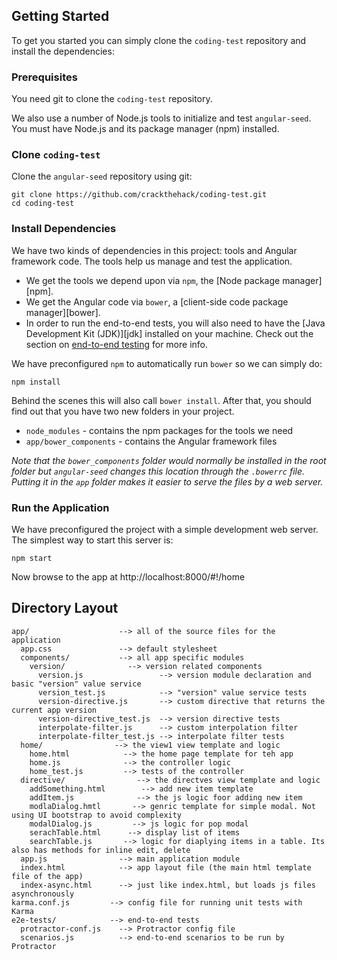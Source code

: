 ## Getting Started

To get you started you can simply clone the `coding-test` repository and install the dependencies:

### Prerequisites

You need git to clone the `coding-test` repository. 

We also use a number of Node.js tools to initialize and test `angular-seed`. You must have Node.js
and its package manager (npm) installed. 

### Clone `coding-test`

Clone the `angular-seed` repository using git:

```
git clone https://github.com/crackthehack/coding-test.git
cd coding-test
```
### Install Dependencies

We have two kinds of dependencies in this project: tools and Angular framework code. The tools help
us manage and test the application.

* We get the tools we depend upon via `npm`, the [Node package manager][npm].
* We get the Angular code via `bower`, a [client-side code package manager][bower].
* In order to run the end-to-end tests, you will also need to have the
  [Java Development Kit (JDK)][jdk] installed on your machine. Check out the section on
  [end-to-end testing](#e2e-testing) for more info.

We have preconfigured `npm` to automatically run `bower` so we can simply do:

```
npm install
```

Behind the scenes this will also call `bower install`. After that, you should find out that you have
two new folders in your project.

* `node_modules` - contains the npm packages for the tools we need
* `app/bower_components` - contains the Angular framework files

*Note that the `bower_components` folder would normally be installed in the root folder but
`angular-seed` changes this location through the `.bowerrc` file. Putting it in the `app` folder
makes it easier to serve the files by a web server.*

### Run the Application

We have preconfigured the project with a simple development web server. The simplest way to start
this server is:

```
npm start
```

Now browse to the app at http://localhost:8000/#!/home


## Directory Layout

```
app/                    --> all of the source files for the application
  app.css               --> default stylesheet
  components/           --> all app specific modules
    version/              --> version related components
      version.js                 --> version module declaration and basic "version" value service
      version_test.js            --> "version" value service tests
      version-directive.js       --> custom directive that returns the current app version
      version-directive_test.js  --> version directive tests
      interpolate-filter.js      --> custom interpolation filter
      interpolate-filter_test.js --> interpolate filter tests
  home/                --> the view1 view template and logic
    home.html            --> the home page template for teh app
    home.js              --> the controller logic
    home_test.js         --> tests of the controller
  directive/                --> the directves view template and logic
    addSomething.html        --> add new item template
    addItem.js              --> the js logic foor adding new item
    modlaDialog.hmtl       --> genric template for simple modal. Not using UI bootstrap to avoid complexity
    modalDialog.js         --> js logic for pop modal
    serachTable.html      --> display list of items
    searchTable.js       --> logic for diaplying items in a table. Its also has methods for inline edit, delete
  app.js                --> main application module
  index.html            --> app layout file (the main html template file of the app)
  index-async.html      --> just like index.html, but loads js files asynchronously
karma.conf.js         --> config file for running unit tests with Karma
e2e-tests/            --> end-to-end tests
  protractor-conf.js    --> Protractor config file
  scenarios.js          --> end-to-end scenarios to be run by Protractor
```



